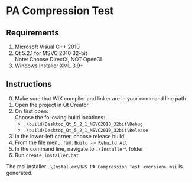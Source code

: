 PA Compression Test
===================

Requirements
------------

1. Microsoft Visual C++ 2010
2. Qt 5.2.1 for MSVC 2010 32-bit  
   Note: Choose DirectX, NOT OpenGL
3. Windows Installer XML 3.9+

Instructions
------------

0. Make sure that WIX compiler and linker are in your command line path
1. Open the project in Qt Creator
2. On first open:  
   Choose the following build locations:  
   - `.\build\Desktop_Qt_5_2_1_MSVC2010_32bit\Debug`  
   - `.\build\Desktop_Qt_5_2_1_MSVC2010_32bit\Release`
3. In the lower-left corner, choose release build
2. From the file menu, run: `Build -> Rebuild All`
2. In the command line, navigate to `.\Installer\` folder
3. Run `create_installer.bat`

The msi installer `.\Installer\R&S PA Compression Test <version>.msi` is generated.
